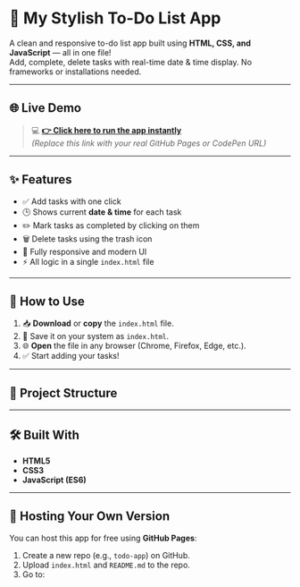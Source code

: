 # 📝 My Stylish To-Do List App

A clean and responsive to-do list app built using **HTML, CSS, and JavaScript** — all in one file!  
Add, complete, delete tasks with real-time date & time display. No frameworks or installations needed.

---

## 🌐 Live Demo

> 💻 **[👉 Click here to run the app instantly](https://sangram-tech.github.io/TODO-APP/
)**  
> *(Replace this link with your real GitHub Pages or CodePen URL)*

---

## ✨ Features

- ✅ Add tasks with one click
- 🕒 Shows current **date & time** for each task
- ✏️ Mark tasks as completed by clicking on them
- 🗑️ Delete tasks using the trash icon
- 🎨 Fully responsive and modern UI
- ⚡ All logic in a single `index.html` file

---

## 🚀 How to Use

1. 📥 **Download** or **copy** the `index.html` file.
2. 💾 Save it on your system as `index.html`.
3. 🌐 **Open** the file in any browser (Chrome, Firefox, Edge, etc.).
4. ✅ Start adding your tasks!

---

## 📁 Project Structure


---

## 🛠️ Built With

- **HTML5**
- **CSS3**
- **JavaScript (ES6)**

---

## 📢 Hosting Your Own Version

You can host this app for free using **GitHub Pages**:

1. Create a new repo (e.g., `todo-app`) on GitHub.
2. Upload `index.html` and `README.md` to the repo.
3. Go to:



